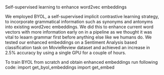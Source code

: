 Self-supervised learning to enhance word2vec embeddings

We employed BYOL, a self-supervised implicit contrastive learning strategy, to incorporate grammatical information such as synonyms and antonyms into existing word2vec embeddings. We did this to enhance current word vectors with more information early on in a pipeline as we thought it was vital to leaarn grammar first before anything else like we humans do. We tested our enhanced embeddings on a Sentiment Analysis based classification task on MovieReview dataset and achieved an increase in 2.5% accuracy by using a single GPU for a couple of hours.

To train BYOL from scratch and obtain enhanced embeddings run following code:
import get_byol_embeddings import get_embed
